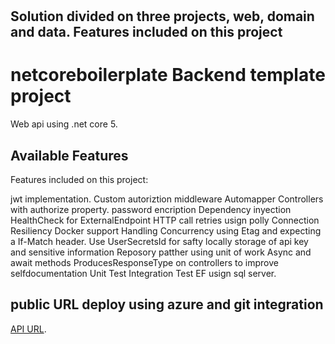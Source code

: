 # 
## 

## Solution divided on three projects, web, domain and data. Features included on this project
### 



# netcoreboilerplate Backend template project

Web api using .net core 5.

## Available Features

Features included on this project:

jwt implementation.
Custom autoriztion middleware
Automapper
Controllers with authorize property. password encription
Dependency inyection
HealthCheck for ExternalEndpoint
HTTP call retries usign polly
Connection Resiliency
Docker support
Handling Concurrency using Etag and expecting a If-Match header. 
Use UserSecretsId for safty locally storage of api key and sensitive information
Reposory patther using unit of work
Async and await methods
ProducesResponseType on controllers to improve selfdocumentation
Unit Test
Integration Test
EF usign sql server.



## public URL deploy using azure and git integration

[API URL](https://netboilerplate.azurewebsites.net).

